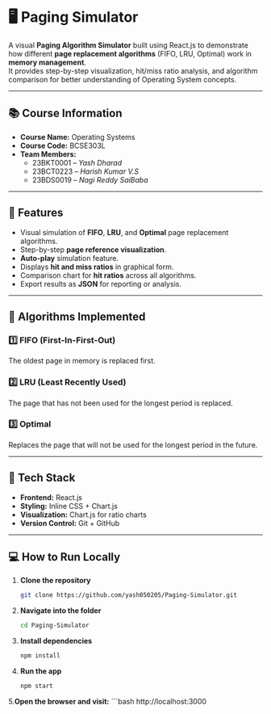 # 🖥️ Paging Simulator

A visual **Paging Algorithm Simulator** built using React.js to demonstrate how different **page replacement algorithms** (FIFO, LRU, Optimal) work in **memory management**.  
It provides step-by-step visualization, hit/miss ratio analysis, and algorithm comparison for better understanding of Operating System concepts.

---

## 📚 **Course Information**
- **Course Name:** Operating Systems  
- **Course Code:** BCSE303L  
- **Team Members:**
  - 23BKT0001 – *Yash Dharad*  
  - 23BCT0223 – *Harish Kumar V.S*  
  - 23BDS0019 – *Nagi Reddy SaiBaba*

---

## 🚀 **Features**
- Visual simulation of **FIFO**, **LRU**, and **Optimal** page replacement algorithms.
- Step-by-step **page reference visualization**.
- **Auto-play** simulation feature.
- Displays **hit and miss ratios** in graphical form.
- Comparison chart for **hit ratios** across all algorithms.
- Export results as **JSON** for reporting or analysis.

---

## 🧠 **Algorithms Implemented**

### 1️⃣ FIFO (First-In-First-Out)
The oldest page in memory is replaced first.

### 2️⃣ LRU (Least Recently Used)
The page that has not been used for the longest period is replaced.

### 3️⃣ Optimal
Replaces the page that will not be used for the longest period in the future.

---

## 🧰 **Tech Stack**
- **Frontend:** React.js  
- **Styling:** Inline CSS + Chart.js  
- **Visualization:** Chart.js for ratio charts  
- **Version Control:** Git + GitHub  

---

## 💻 **How to Run Locally**

1. **Clone the repository**
   ```bash
   git clone https://github.com/yash050205/Paging-Simulator.git
2. **Navigate into the folder**
    ```bash
    cd Paging-Simulator

3. **Install dependencies**
    ```bash
    npm install

4. **Run the app**
    ```bash
    npm start

5.**Open the browser and visit:**
    ```bash
    http://localhost:3000